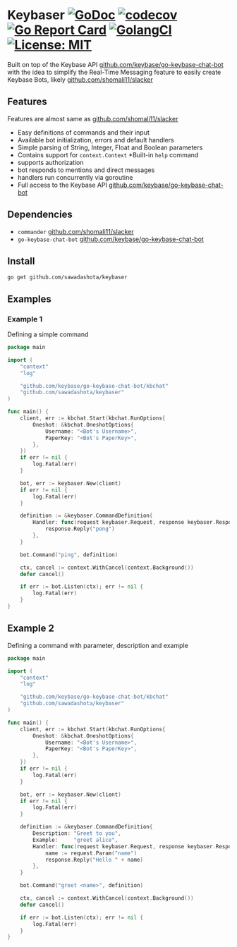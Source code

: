 Keybaser [![GoDoc](https://godoc.org/github.com/sawadashota/keybaser?status.svg)](https://godoc.org/github.com/sawadashota/keybaser) [![codecov](https://codecov.io/gh/sawadashota/keybaser/branch/master/graph/badge.svg)](https://codecov.io/gh/sawadashota/keybaser) [![Go Report Card](https://goreportcard.com/badge/github.com/sawadashota/keybaser)](https://goreportcard.com/report/github.com/sawadashota/keybaser) [![GolangCI](https://golangci.com/badges/github.com/sawadashota/keybaser.svg)](https://golangci.com/r/github.com/sawadashota/keybaser)
 [![License: MIT](https://img.shields.io/badge/License-MIT-yellow.svg)](https://opensource.org/licenses/MIT)
===

Built on top of the Keybase API [github.com/keybase/go-keybase-chat-bot](https://github.com/keybase/go-keybase-chat-bot) with the idea to simplify the Real-Time Messaging feature to easily create Keybase Bots, likely [github.com/shomali11/slacker](https://github.com/shomali11/slacker)

Features
---

Features are almost same as [github.com/shomali11/slacker](https://github.com/shomali11/slacker) 

* Easy definitions of commands and their input
* Available bot initialization, errors and default handlers
* Simple parsing of String, Integer, Float and Boolean parameters
* Contains support for `context.Context`
*Built-in `help` command
* supports authorization
* bot responds to mentions and direct messages
* handlers run concurrently via goroutine
* Full access to the Keybase API [github.com/keybase/go-keybase-chat-bot](https://github.com/keybase/go-keybase-chat-bot)

Dependencies
---

* `commander` [github.com/shomali11/slacker](https://github.com/shomali11/slacker)
* `go-keybase-chat-bot` [github.com/keybase/go-keybase-chat-bot](https://github.com/keybase/go-keybase-chat-bot)

Install
---

```
go get github.com/sawadashota/keybaser
```

Examples
---

### Example 1

Defining a simple command

```go
package main

import (
	"context"
	"log"

	"github.com/keybase/go-keybase-chat-bot/kbchat"
	"github.com/sawadashota/keybaser"
)

func main() {
	client, err := kbchat.Start(kbchat.RunOptions{
		Oneshot: &kbchat.OneshotOptions{
			Username: "<Bot's Username>",
			PaperKey: "<Bot's PaperKey>",
		},
	})
	if err != nil {
		log.Fatal(err)
	}

	bot, err := keybaser.New(client)
	if err != nil {
		log.Fatal(err)
	}

	definition := &keybaser.CommandDefinition{
		Handler: func(request keybaser.Request, response keybaser.ResponseWriter) {
			response.Reply("pong")
		},
	}

	bot.Command("ping", definition)

	ctx, cancel := context.WithCancel(context.Background())
	defer cancel()

	if err := bot.Listen(ctx); err != nil {
		log.Fatal(err)
	}
}
```

Example 2
---

Defining a command with parameter, description and example

```go
package main

import (
	"context"
	"log"

	"github.com/keybase/go-keybase-chat-bot/kbchat"
	"github.com/sawadashota/keybaser"
)

func main() {
	client, err := kbchat.Start(kbchat.RunOptions{
		Oneshot: &kbchat.OneshotOptions{
			Username: "<Bot's Username>",
			PaperKey: "<Bot's PaperKey>",
		},
	})
	if err != nil {
		log.Fatal(err)
	}

	bot, err := keybaser.New(client)
	if err != nil {
		log.Fatal(err)
	}

	definition := &keybaser.CommandDefinition{
		Description: "Greet to you",
		Example:     "greet alice",
		Handler: func(request keybaser.Request, response keybaser.ResponseWriter) {
			name := request.Param("name")
			response.Reply("Hello " + name)
		},
	}

	bot.Command("greet <name>", definition)

	ctx, cancel := context.WithCancel(context.Background())
	defer cancel()

	if err := bot.Listen(ctx); err != nil {
		log.Fatal(err)
	}
}
```
